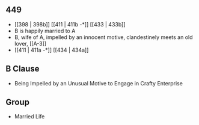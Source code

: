 ## 449
- [[398 | 398b]] [[411 | 411b -*]] [[433 | 433b]] 
- B is happily married to A
- B, wife of A, impelled by an innocent motive, clandestinely meets an old lover, [[A-3]]
- [[411 | 411a -*]] [[434 | 434a]] 

## B Clause
- Being Impelled by an Unusual Motive to Engage in Crafty Enterprise

## Group
- Married Life

